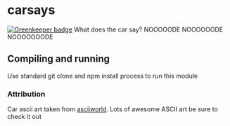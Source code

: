 # carsays

[![Greenkeeper badge](https://badges.greenkeeper.io/abdulhannanali/carsays.svg)](https://greenkeeper.io/)
What does the car say? NOOOOODE NOOOOOODE NOOOOOOODE

## Compiling and running
Use standard git clone and npm install process to run this module

### Attribution
Car ascii art taken from [asciiworld](http://asciiworld.com). Lots of awesome ASCII art be sure to check it out
